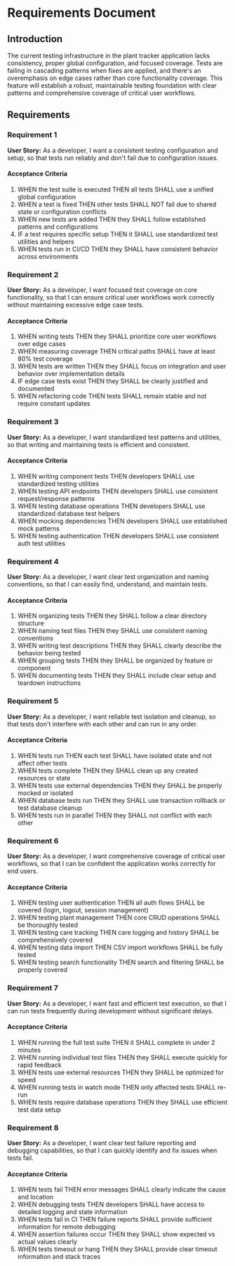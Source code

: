 # Requirements Document

## Introduction

The current testing infrastructure in the plant tracker application lacks consistency, proper global configuration, and focused coverage. Tests are failing in cascading patterns when fixes are applied, and there's an overemphasis on edge cases rather than core functionality coverage. This feature will establish a robust, maintainable testing foundation with clear patterns and comprehensive coverage of critical user workflows.

## Requirements

### Requirement 1

**User Story:** As a developer, I want a consistent testing configuration and setup, so that tests run reliably and don't fail due to configuration issues.

#### Acceptance Criteria

1. WHEN the test suite is executed THEN all tests SHALL use a unified global configuration
2. WHEN a test is fixed THEN other tests SHALL NOT fail due to shared state or configuration conflicts
3. WHEN new tests are added THEN they SHALL follow established patterns and configurations
4. IF a test requires specific setup THEN it SHALL use standardized test utilities and helpers
5. WHEN tests run in CI/CD THEN they SHALL have consistent behavior across environments

### Requirement 2

**User Story:** As a developer, I want focused test coverage on core functionality, so that I can ensure critical user workflows work correctly without maintaining excessive edge case tests.

#### Acceptance Criteria

1. WHEN writing tests THEN they SHALL prioritize core user workflows over edge cases
2. WHEN measuring coverage THEN critical paths SHALL have at least 80% test coverage
3. WHEN tests are written THEN they SHALL focus on integration and user behavior over implementation details
4. IF edge case tests exist THEN they SHALL be clearly justified and documented
5. WHEN refactoring code THEN tests SHALL remain stable and not require constant updates

### Requirement 3

**User Story:** As a developer, I want standardized test patterns and utilities, so that writing and maintaining tests is efficient and consistent.

#### Acceptance Criteria

1. WHEN writing component tests THEN developers SHALL use standardized testing utilities
2. WHEN testing API endpoints THEN developers SHALL use consistent request/response patterns
3. WHEN testing database operations THEN developers SHALL use standardized database test helpers
4. WHEN mocking dependencies THEN developers SHALL use established mock patterns
5. WHEN testing authentication THEN developers SHALL use consistent auth test utilities

### Requirement 4

**User Story:** As a developer, I want clear test organization and naming conventions, so that I can easily find, understand, and maintain tests.

#### Acceptance Criteria

1. WHEN organizing tests THEN they SHALL follow a clear directory structure
2. WHEN naming test files THEN they SHALL use consistent naming conventions
3. WHEN writing test descriptions THEN they SHALL clearly describe the behavior being tested
4. WHEN grouping tests THEN they SHALL be organized by feature or component
5. WHEN documenting tests THEN they SHALL include clear setup and teardown instructions

### Requirement 5

**User Story:** As a developer, I want reliable test isolation and cleanup, so that tests don't interfere with each other and can run in any order.

#### Acceptance Criteria

1. WHEN tests run THEN each test SHALL have isolated state and not affect other tests
2. WHEN tests complete THEN they SHALL clean up any created resources or state
3. WHEN tests use external dependencies THEN they SHALL be properly mocked or isolated
4. WHEN database tests run THEN they SHALL use transaction rollback or test database cleanup
5. WHEN tests run in parallel THEN they SHALL not conflict with each other

### Requirement 6

**User Story:** As a developer, I want comprehensive coverage of critical user workflows, so that I can be confident the application works correctly for end users.

#### Acceptance Criteria

1. WHEN testing user authentication THEN all auth flows SHALL be covered (login, logout, session management)
2. WHEN testing plant management THEN core CRUD operations SHALL be thoroughly tested
3. WHEN testing care tracking THEN care logging and history SHALL be comprehensively covered
4. WHEN testing data import THEN CSV import workflows SHALL be fully tested
5. WHEN testing search functionality THEN search and filtering SHALL be properly covered

### Requirement 7

**User Story:** As a developer, I want fast and efficient test execution, so that I can run tests frequently during development without significant delays.

#### Acceptance Criteria

1. WHEN running the full test suite THEN it SHALL complete in under 2 minutes
2. WHEN running individual test files THEN they SHALL execute quickly for rapid feedback
3. WHEN tests use external resources THEN they SHALL be optimized for speed
4. WHEN running tests in watch mode THEN only affected tests SHALL re-run
5. WHEN tests require database operations THEN they SHALL use efficient test data setup

### Requirement 8

**User Story:** As a developer, I want clear test failure reporting and debugging capabilities, so that I can quickly identify and fix issues when tests fail.

#### Acceptance Criteria

1. WHEN tests fail THEN error messages SHALL clearly indicate the cause and location
2. WHEN debugging tests THEN developers SHALL have access to detailed logging and state information
3. WHEN tests fail in CI THEN failure reports SHALL provide sufficient information for remote debugging
4. WHEN assertion failures occur THEN they SHALL show expected vs actual values clearly
5. WHEN tests timeout or hang THEN they SHALL provide clear timeout information and stack traces